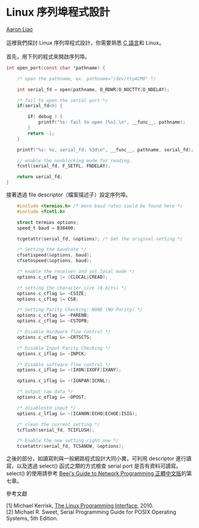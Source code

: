 # Linux 序列埠程式設計

[Aaron Liao](https://web.archive.org/web/20200306075410/http://applezulab.netdpi.net/)\
\
這裡我們探討 Linux 序列埠程式設計，你需要熟悉 [C 語言](https://web.archive.org/web/20200306075410/http://www.books.com.tw/exep/assp.php/vip--af000078707/exep/prod/booksfile.php?item=0010535305)和 Linux。\
\
首先，用下列的程式來開啟序列埠。

```c
int open_port(const char *pathname) {

    /* open the pathname, ex. pathname="/dev/ttyACM0" */ 

    int serial_fd = open(pathname, O_RDWR|O_NOCTTY|O_NDELAY);

    /* fail to open the serial port */
    if(serial_fd<0) {

        if( debug ) {
            printf("%s: fail to open [%s].\n", __func__, pathname);
        }
        return -1;
    }

    printf("%s: %s, serial_fd: %3d\n", __func__, pathname, serial_fd);

    // enable the nonblocking mode for reading.
    fcntl(serial_fd, F_SETFL, FNDELAY);

    return serial_fd;
}
```

接著透過 file descriptor（檔案描述子）設定序列埠。

```c
    #include <termios.h> /* more baud rates could be found here */
    #include <fcntl.h>

    struct termios options;
    speed_t baud = B38400;

    tcgetattr(serial_fd, &options); /* Get the original setting */

    /* Setting the baudrate */
    cfsetispeed(&options, baud);
    cfsetospeed(&options, baud);

    /* enable the receiver and set local mode */
    options.c_cflag |= (CLOCAL|CREAD);

    /* setting the character size (8-bits) */
    options.c_cflag &= ~CSIZE;
    options.c_cflag |= CS8;

    /* Setting Parity Checking: NONE (NO Parity) */
    options.c_cflag &= ~PARENB;
    options.c_cflag &= ~CSTOPB;

    /* Disable Hardware flow control */
    options.c_cflag &= ~CRTSCTS;

    /* Disable Input Parity Checking */
    options.c_iflag &= ~INPCK;

    /* Disable software flow control */
    options.c_iflag &= ~(IXON|IXOFF|IXANY);

    options.c_iflag &= ~(IGNPAR|ICRNL);

    /* output raw data */
    options.c_oflag &= ~OPOST;

    /* disablestd input */
    options.c_lflag &= ~(ICANON|ECHO|ECHOE|ISIG);

    /* clean the current setting */
    tcflush(serial_fd, TCIFLUSH);

    /* Enable the new setting right now */
    tcsetattr(serial_fd, TCSANOW, &options);
```

之後的部分，如讀寫則與一般網路程式設計大同小異，可利用 descriptor 進行讀寫，以及透過 select() 函式之類的方式檢查 serial port 是否有資料可讀寫。\
select() 的使用請參考 [Beej's Guide to Network Programming 正體中文版](https://web.archive.org/web/20200306075410/http://beej-zhtw.netdpi.net/)的第七章。

參考文獻

\[1] Michael Kerrisk, [The Linux Programming Interface](https://web.archive.org/web/20200306075410/http://www.books.com.tw/exep/assp.php/vip--af000078707/exep/prod/booksfile.php?item=F011849348), 2010.\
\[2] Michael R. Sweet, Serial Programming Guide for POSIX Operating Systems, 5th Edition.
